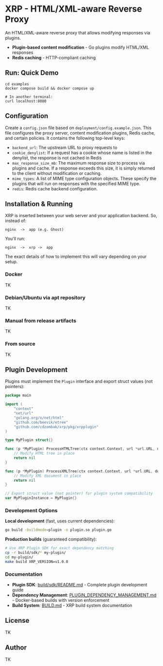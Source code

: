 # XRP - HTML/XML-aware Reverse Proxy

An HTML/XML-aware reverse proxy that allows modifying responses via plugins.

- **Plugin-based content modification** - Go plugins modify HTML/XML responses
- **Redis caching** - HTTP-compliant caching

## Run: Quick Demo

```shell
cd examples
docker compose build && docker compose up

# In another terminal:
curl localhost:8080
```

## Configuration

Create a `config.json` file based on `deployment/config.example.json`. This file configures the proxy server, content modification plugins, Redis cache, and certain policies. It contains the following top-level keys:

- `backend_url`: The upstream URL to proxy requests to
- `cookie_denylist`: If a request has a cookie whose name is listed in the denylist, the response is not cached in Redis
- `max_response_size_mb`: The maximum response size to process via plugins and cache. If a response exceeds this size, it is simply returned to the client without modification or caching.
- `mime_types`: A list of MIME type configuration objects. These specify the plugins that will run on responses with the specified MIME type.
- `redis`: Redis cache backend configuration.

## Installation & Running

XRP is inserted between your web server and your application backend. So, instead of:

```
nginx  ->  app (e.g. Ghost)
```

You'll run:

```
nginx  ->  xrp ->  app
```

The exact details of how to implement this will vary depending on your setup.

### Docker

TK

### Debian/Ubuntu via apt repository

TK

### Manual from release artifacts

TK

### From source

TK

## Plugin Development

Plugins must implement the `Plugin` interface and export struct values (not pointers):

```go
package main

import (
    "context"
    "net/url"
    "golang.org/x/net/html"
    "github.com/beevik/etree"
    "github.com/cdzombak/xrp/pkg/xrpplugin"
)

type MyPlugin struct{}

func (p *MyPlugin) ProcessHTMLTree(ctx context.Context, url *url.URL, node *html.Node) error {
    // Modify HTML tree in place
    return nil
}

func (p *MyPlugin) ProcessXMLTree(ctx context.Context, url *url.URL, doc *etree.Document) error {
    // Modify XML document in place  
    return nil
}

// Export struct value (not pointer) for plugin system compatibility
var MyPluginInstance = MyPlugin{}
```

### Development Options

**Local development** (fast, uses current dependencies):
```bash
go build -buildmode=plugin -o plugin.so plugin.go
```

**Production builds** (guaranteed compatibility):
```bash
# Use XRP Plugin SDK for exact dependency matching
cp -r build/sdk/* my-plugin/
cd my-plugin/
make build XRP_VERSION=v1.0.0
```

### Documentation

- **Plugin SDK**: [build/sdk/README.md](build/sdk/README.md) - Complete plugin development guide
- **Dependency Management**: [PLUGIN_DEPENDENCY_MANAGEMENT.md](doc/PLUGIN_DEPENDENCY_MANAGEMENT.md) - Docker-based builds with version enforcement
- **Build System**: [BUILD.md](doc/BUILD.md) - XRP build system documentation

## License

TK

## Author

TK
